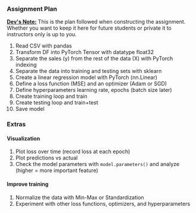 ### Assignment Plan

<ins>**Dev's Note:**</ins> This is the plan followed when constructing the assignment. Whether you want to keep it here for future students or private it to instructors only is up to you.

1. Read CSV with pandas
2. Transform DF into PyTorch Tensor with datatype float32
3. Separate the sales (y) from the rest of the data (X) with PyTorch indexing
4. Separate the data into training and testing sets with sklearn
5. Create a linear regression model with PyTorch (nn.Linear)
6. Define a loss function (MSE) and an optimizer (Adam or SGD)
7. Define hyperparameters learning rate, epochs (batch size later)
8. Create training loop and train
9. Create testing loop and train+test
10. Save model

### Extras

#### Visualization
1. Plot loss over time (record loss at each epoch)
2. Plot predictions vs actual
3. Check the model parameters with `model.parameters()` and analyze (higher = more important feature)

#### Improve training
1. Normalize the data with Min-Max or Standardization
2. Experiment with other loss functions, optimizers, and hyperparameters

